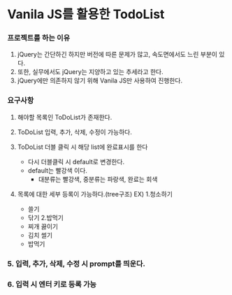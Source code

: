 # Vanila JS를 활용한 TodoList

### 프로젝트를 하는 이유
1. jQuery는 간단하긴 하지만 버전에 따른 문제가 많고, 속도면에서도 느린 부분이 있다.
2. 또한, 실무에서도 jQuery는 지양하고 있는 추세라고 한다.
3. jQuery에만 의존하지 않기 위해 Vanila JS만 사용하여 진행한다.


### 요구사항
1. 해야할 목록인 ToDoList가 존재한다.
2. ToDoList 입력, 추가, 삭제, 수정이 가능하다.
3. ToDoList 더블 클릭 시 해당 list에 완료표시를 한다
   - 다시 더블클릭 시 default로 변경한다.
   - default는 빨강색 이다.
     - 대분류는 빨강색, 중분류는 파랑색, 완료는 회색
   
4. 목록에 대한 세부 등록이 가능하다.(tree구조)
   EX)
   1.청소하기
     - 쓸기
     - 닦기
   2.밥먹기
     - 찌개 끓이기
     - 김치 썰기
     - 밥먹기
   
### 5. 입력, 추가, 삭제, 수정 시 prompt를 띄운다.
### 6. 입력 시 엔터 키로 등록 가능
